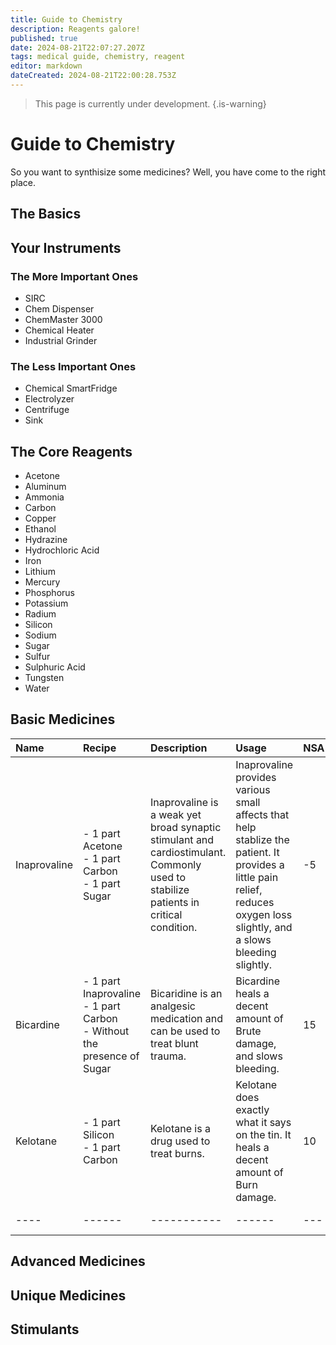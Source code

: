 ```yaml
---
title: Guide to Chemistry
description: Reagents galore!
published: true
date: 2024-08-21T22:07:27.207Z
tags: medical guide, chemistry, reagent
editor: markdown
dateCreated: 2024-08-21T22:00:28.753Z
---
```


> This page is currently under development.
{.is-warning}


# Guide to Chemistry
So you want to synthisize some medicines? Well, you have come to the right place.

## The Basics


## Your Instruments

### The More Important Ones
- SIRC
- Chem Dispenser
- ChemMaster 3000
- Chemical Heater
- Industrial Grinder
### The Less Important Ones
- Chemical SmartFridge
- Electrolyzer
- Centrifuge
- Sink

## The Core Reagents
- Acetone	
- Aluminum
- Ammonia	
- Carbon
- Copper	
- Ethanol
- Hydrazine	
- Hydrochloric Acid
- Iron	
- Lithium
- Mercury	
- Phosphorus
- Potassium	
- Radium
- Silicon	
- Sodium
- Sugar	
- Sulfur
- Sulphuric Acid	
- Tungsten
- Water	

## Basic Medicines
| Name | Recipe | Description | Usage | NSA | Metabolism | Overdose |
| :--- | :----- | :---------- | :---- | :-- | :--------- | :------- |
| Inaprovaline | - 1 part Acetone<br> - 1 part Carbon<br> - 1 part Sugar<br> | Inaprovaline is a weak yet broad synaptic stimulant and cardiostimulant. Commonly used to stabilize patients in critical condition. | Inaprovaline provides various small affects that help stablize the patient. It provides a little pain relief, reduces oxygen loss slightly, and a slows bleeding slightly. | -5 | 0.1u/s in blood, 0.05u/s in stomach | 60u |
| Bicardine | - 1 part Inaprovaline<br> - 1 part Carbon<br> - Without the presence of Sugar<br> | Bicaridine is an analgesic medication and can be used to treat blunt trauma. | Bicardine heals a decent amount of Brute damage, and slows bleeding. | 15 | 0.2u/s in blood,<br> 0.1u/s in stomach | 30u |
| Kelotane | - 1 part Silicon<br> - 1 part Carbon<br> | Kelotane is a drug used to treat burns. | Kelotane does exactly what it says on the tin. It heals a decent amount of Burn damage. | 10 | 0.2u/s in blood,<br> 0.1u/s in stomach | 30u |
| ---- | ------ | ----------- | ------ | --- | ---------- | -------- |
## Advanced Medicines

## Unique Medicines

## Stimulants